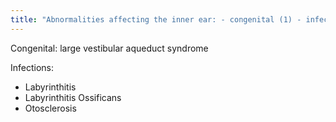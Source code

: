 ```yaml
---
title: "Abnormalities affecting the inner ear: - congenital (1) - infections (3)"
---
```

Congenital: large vestibular aqueduct syndrome

Infections:
- Labyrinthitis
- Labyrinthitis Ossificans
- Otosclerosis

